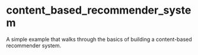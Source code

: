 # content_based_recommender_system
A simple example that walks through the basics of building a content-based recommender system.
